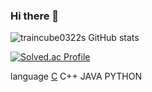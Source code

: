 ### Hi there 👋

![traincube0322s GitHub stats](https://github-readme-stats.vercel.app/api?username=traincube0322&show_icons=true&theme=dark)

[![Solved.ac Profile](http://mazassumnida.wtf/api/generate_badge?boj=tjdbsry1010)](https://solved.ac/tjdbsry1010)

language
[C](https://img.shields.io/badge/c-%2300599C.svg?style=for-the-badge&logo=c&logoColor=white) C++ JAVA PYTHON 

<!--
**traincube0322/traincube0322** is a ✨ _special_ ✨ repository because its `README.md` (this file) appears on your GitHub profile.

Here are some ideas to get you started:

- 🔭 I’m currently working on ...
- 🌱 I’m currently learning ...
- 👯 I’m looking to collaborate on ...
- 🤔 I’m looking for help with ...
- 💬 Ask me about ...
- 📫 How to reach me: ...
- 😄 Pronouns: ...
- ⚡ Fun fact: ...
-->
